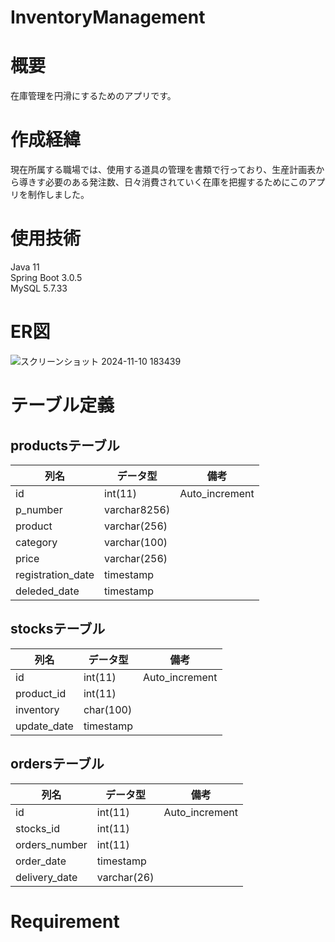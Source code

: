 # InventoryManagement
# 概要
 
在庫管理を円滑にするためのアプリです。

# 作成経緯
現在所属する職場では、使用する道具の管理を書類で行っており、生産計画表から導きす必要のある発注数、日々消費されていく在庫を把握するためにこのアプリを制作しました。

# 使用技術
Java 11  
Spring Boot 3.0.5  
MySQL 5.7.33

# ER図
![スクリーンショット 2024-11-10 183439](https://github.com/user-attachments/assets/1d4c74c2-e6fe-4664-b8fc-0ac2687bdd37)


# テーブル定義
## productsテーブル
|列名             |データ型         |備考            | 
|-----------------|----------------|----------------|
|id               |int(11)         |Auto_increment  |
|p_number         |varchar8256)    |                |
|product          |varchar(256)    |                |
|category         |varchar(100)    |                |
|price            |varchar(256)    |                |
|registration_date|timestamp       |                |
|deleded_date     |timestamp       |                |

## stocksテーブル
|列名             |データ型         |備考            |
|-----------------|----------------|----------------|
|id               |int(11)         |Auto_increment  |
|product_id       |int(11)         |                |
|inventory        |char(100)       |                |
|update_date      |timestamp       |                |



## ordersテーブル
|列名             |データ型         |備考            | 
|-----------------|----------------|----------------|
|id               |int(11)         |Auto_increment  |
|stocks_id        |int(11)         |                |
|orders_number    |int(11)         |                |
|order_date       |timestamp       |                |
|delivery_date    |varchar(26)     |                |


# Requirement
